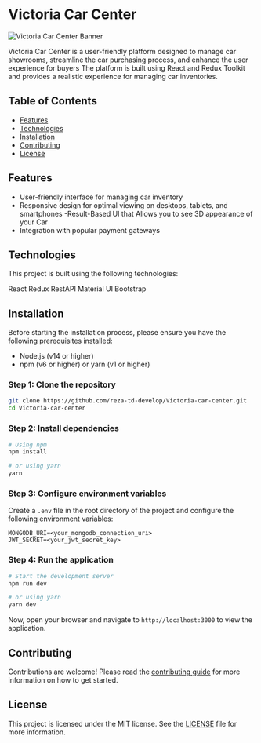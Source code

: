 # Victoria Car Center

![Victoria Car Center Banner](./assets/banner.png)

Victoria Car Center is a user-friendly platform designed to manage car showrooms, streamline the car purchasing process, and enhance the user experience for buyers The platform is built using React and Redux Toolkit and provides a realistic experience for managing car inventories.

## Table of Contents

- [Features](#features)
- [Technologies](#technologies)
- [Installation](#installation)
- [Contributing](#contributing)
- [License](#license)

## Features

- User-friendly interface for managing car inventory
- Responsive design for optimal viewing on desktops, tablets, and smartphones
-Result-Based UI that Allows you to see 3D appearance of your Car
- Integration with popular payment gateways

## Technologies

This project is built using the following technologies:

React
Redux
RestAPI
Material UI
Bootstrap

## Installation

Before starting the installation process, please ensure you have the following prerequisites installed:

- Node.js (v14 or higher)
- npm (v6 or higher) or yarn (v1 or higher)

### Step 1: Clone the repository

```bash
git clone https://github.com/reza-td-develop/Victoria-car-center.git
cd Victoria-car-center
```

### Step 2: Install dependencies

```bash
# Using npm
npm install

# or using yarn
yarn
```

### Step 3: Configure environment variables

Create a `.env` file in the root directory of the project and configure the following environment variables:

```
MONGODB_URI=<your_mongodb_connection_uri>
JWT_SECRET=<your_jwt_secret_key>
```

### Step 4: Run the application

```bash
# Start the development server
npm run dev

# or using yarn
yarn dev
```

Now, open your browser and navigate to `http://localhost:3000` to view the application.

## Contributing

Contributions are welcome! Please read the [contributing guide](CONTRIBUTING.md) for more information on how to get started.

## License

This project is licensed under the MIT license. See the [LICENSE](LICENSE) file for more information.
